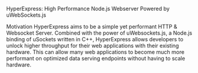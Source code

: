 HyperExpress: High Performance Node.js Webserver
Powered by uWebSockets.js

Motivation
HyperExpress aims to be a simple yet performant HTTP & Websocket Server.
Combined with the power of uWebsockets.js, a Node.js binding of uSockets written in C++, 
HyperExpress allows developers to unlock higher throughput for their web applications with their existing hardware.
This can allow many web applications to become much more performant on optimized data serving endpoints without having to scale hardware.
